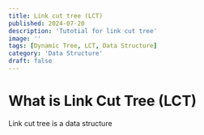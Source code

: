 ```yaml
---
title: Link cut tree (LCT)
published: 2024-07-20
description: 'Tutotial for link cut tree'
image: ''
tags: [Dynamic Tree, LCT, Data Structure]
category: 'Data Structure'
draft: false 
---
```


# What is Link Cut Tree (LCT)
Link cut tree is a data structure

